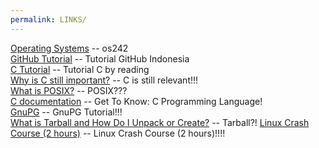 ```yaml
---
permalink: LINKS/
---
```



[Operating Systems](https://os.vlsm.org/ "os242")   -- os242  
[GitHub Tutorial](https://www.youtube.com/watch?v=lTMZxWMjXQU&list=PLFIM0718LjIVknj6sgsSceMqlq242-jNf "Tutorial GitHub Indonesia")  -- Tutorial GitHub Indonesia  
[C Tutorial](https://www.w3schools.com/c/)  -- Tutorial C by reading  
[Why is C still important?](https://www.youtube.com/watch?v=ikEUuttGDOI&pp=ygUnd2h5IGlzIGMgcHJvZ3JhbW1pbmcgbGFuZ3VhZ2UgaW1wb3J0YW50)  -- C is still relevant!!!  
[What is POSIX?](https://www.youtube.com/watch?v=U0GbJtnfqSM&pp=ygUNd2hhdCBpcyBwb3NpeA%3D%3D) -- POSIX???  
[C documentation](https://devdocs.io/c-algorithms/) -- Get To Know: C Programming Language!  
[GnuPG](https://www.gnupg.org/gph/en/manual/c14.html) -- GnuPG Tutorial!!!  
[What is Tarball and How Do I Unpack or Create?](https://computing.help.inf.ed.ac.uk/FAQ/whats-tarball-or-how-do-i-unpack-or-create-tgz-or-targz-file) -- Tarball?!
[Linux Crash Course (2 hours)](https://www.youtube.com/watch?v=6WatcfENsOU&pp=ygUSbGludXggY3Jhc2ggY291cnNl) -- Linux Crash Course (2 hours)!!!!  

